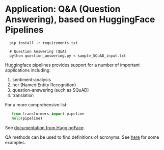 # Application: Q&A (Question Answering), based on HuggingFace Pipelines

```shell 
  pip install -r requirements.txt

  # Question Answering (Q&A)
  python question_answering.py < sample_SQuAD_input.txt 
```

Huggingface pipelines provides support for a number of important applications including:
<ol>
<li>sentiment-analysis</li>
<li>ner (Named Entity Recognition)</li>
<li>question-answering (such as SQuAD)</li>
<li>translation</li>
</ol>

For a more comprehensive list:

```python
   from transformers import pipeline
   help(pipeline)
```

See <a href="https://huggingface.co/transformers/task_summary.html">documentation from HuggingFace</a>.

QA methods can be used to find definitions of acronyms.  See <a href="https://github.com/kwchurch/bert_acronym.py">here</a> for some examples.
